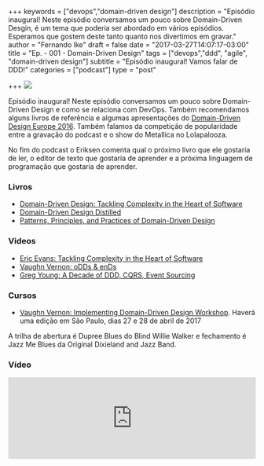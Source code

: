 +++
keywords = ["devops","domain-driven design"]
description = "Episódio inaugural! Neste episódio conversamos um pouco sobre Domain-Driven Desgin, é um tema que poderia ser abordado em vários episódios. Esperamos que gostem deste tanto quanto nos divertimos em gravar."
author = "Fernando Ike"
draft = false
date = "2017-03-27T14:07:17-03:00"
title = "Ep. - 001 - Domain-Driven Design"
tags = ["devops","ddd", "agile", "domain-driven design"]
subtitle = "Episódio inaugural! Vamos falar de DDD!"
categories = ["podcast"]
type = "post"

+++
![](/001_telephone.jpg)

Episódio inaugural! Neste episódio conversamos um pouco sobre Domain-Driven Design e como se relaciona com DevOps. Também recomendamos alguns livros de referência e algumas apresentações do [Domain-Driven Design Europe 2016](https://dddeurope.com/2016). Também falamos da competição de popularidade entre a gravação do podcast e o show do Metallica no Lolapalooza.

No fim do podcast o Eriksen comenta qual o próximo livro que ele gostaria de ler, o editor de texto que gostaria de aprender e a próxima linguagem de programação que gostaria de aprender.

### Livros

- [Domain-Driven Design: Tackling Complexity in the Heart of Software](https://www.amazon.com/Domain-Driven-Design-Tackling-Complexity-Software/dp/0321125215/)
- [Domain-Driven Design Distilled](https://www.amazon.com/Domain-Driven-Design-Distilled-Vaughn-Vernon/dp/0134434420)
- [Patterns, Principles, and Practices of Domain-Driven Design](https://www.amazon.com/Patterns-Principles-Practices-Domain-Driven-Design/dp/1118714709)

### Videos

- [Eric Evans: Tackling Complexity in the Heart of Software](https://dddeurope.com/2016/eric-evans.html)
- [Vaughn Vernon: oDDs & enDs](https://dddeurope.com/2016/vaughn-vernon.html)
- [Greg Young: A Decade of DDD, CQRS, Event Sourcing](https://dddeurope.com/2016/greg-young.html)

### Cursos

- [Vaughn Vernon: Implementing Domain-Driven Design Workshop](https://idddworkshop.com/). Haverá uma edição em São Paulo, dias 27 e 28 de abril de 2017

A trilha de abertura é Dupree Blues do Blind Willie Walker e fechamento é Jazz Me Blues da Original Dixieland and Jazz Band.

### Vídeo

<iframe width="100%" height="166" scrolling="no" frameborder="no" src="https://w.soundcloud.com/player/?url=https%3A//api.soundcloud.com/tracks/314758274&amp;color=ff5500&amp;auto_play=false&amp;hide_related=false&amp;show_comments=true&amp;show_user=true&amp;show_reposts=false"></iframe>
